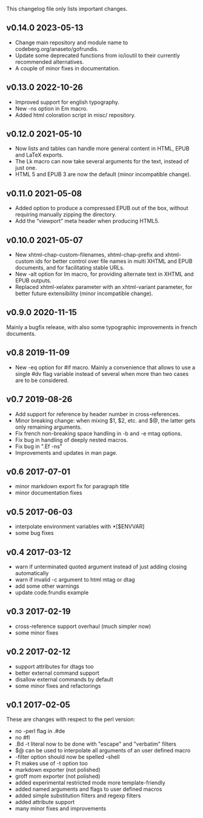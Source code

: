 This changelog file only lists important changes.

## v0.14.0 2023-05-13

+ Change main repository and module name to codeberg.org/anaseto/gofrundis.
+ Update some deprecated functions from io/ioutil to their currently
  recommended alternatives.
+ A couple of minor fixes in documentation.

## v0.13.0 2022-10-26

+ Improved support for english typography.
+ New -ns option in Em macro.
+ Added html coloration script in misc/ repository.

## v0.12.0 2021-05-10

+ Now lists and tables can handle more general content in HTML, EPUB and LaTeX
  exports.
+ The Lk macro can now take several arguments for the text, instead of just
  one.
+ HTML 5 and EPUB 3 are now the default (minor incompatible change).

## v0.11.0 2021-05-08

+ Added option to produce a compressed EPUB out of the box, without requiring
  manually zipping the directory.
+ Add the “viewport” meta header when producing HTML5.

## v0.10.0 2021-05-07

+ New xhtml-chap-custom-filenames, xhtml-chap-prefix and xhtml-custom ids
  for better control over file names in multi XHTML and EPUB documents, and
  for facilitating stable URLs.
+ New -alt option for Im macro, for providing alternate text in XHTML and
  EPUB outputs.
+ Replaced xhtml-xelatex parameter with an xhtml-variant parameter, for
  better future extensibility (minor incompatible change).

## v0.9.0 2020-11-15

Mainly a bugfix release, with also some typographic improvements in
french documents.

## v0.8 2019-11-09

+ New -eq option for #if macro. Mainly a convenience that allows to use a
  single #dv flag variable instead of several when more than two cases are to
  be considered.

## v0.7 2019-08-26

+ Add support for reference by header number in cross-references.
+ Minor breaking change: when mixing $1, $2, etc. and $@, the latter gets only
  remaining arguments.
+ Fix french non-breaking space handling in -b and -e mtag options.
+ Fix bug in handling of deeply nested macros.
+ Fix bug in ".Ef -ns"
+ Improvements and updates in man page.

## v0.6 2017-07-01

+ minor markdown export fix for paragraph title
+ minor documentation fixes	

## v0.5 2017-06-03

+ interpolate environment variables with \*[$ENVVAR]
+ some bug fixes

## v0.4 2017-03-12

+ warn if unterminated quoted argument instead of just adding closing
  automatically
+ warn if invalid -c argument to html mtag or dtag
+ add some other warnings
+ update code.frundis example

## v0.3 2017-02-19

+ cross-reference support overhaul (much simpler now)
+ some minor fixes

## v0.2 2017-02-12

+ support attributes for dtags too
+ better external command support
+ disallow external commands by default
+ some minor fixes and refactorings

## v0.1 2017-02-05

These are changes with respect to the perl version:

+ no -perl flag in .#de
+ no #fl
+ .Bd -t literal now to be done with "escape" and "verbatim" filters
+ \$@ can be used to interpolate all arguments of an user defined macro
+ -filter option should now be spelled -shell
+ Ft makes use of -t option too
+ markdown exporter (not polished)
+ groff mom exporter (not polished)
+ added experimental restricted mode more template-friendly
+ added named arguments and flags to user defined macros
+ added simple substitution filters and regexp filters
+ added attribute support
+ many minor fixes and improvements
